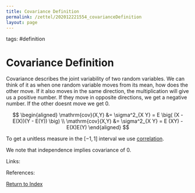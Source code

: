```yaml
---
title: Covariance Definition
permalink: /zettel/202012221554_covarianceDefinition
layout: page
---
```

tags: #definition

# Covariance Definition

Covariance describes the joint variability of two random variables. We can think of it as when one
random variable moves from its mean, how does the other move. If it also moves in the same direction, the 
multiplication will give us a positive number. If they move in opposite directions, we get a negative number. If 
the other doesnt move we get 0.

$$
\begin{aligned}
\mathrm{cov}(X,Y) &= \sigma^2_{X Y} = E \big( (X - E(X))(Y - E(Y)) \big) \\
\mathrm{cov}(X,Y) &= \sigma^2_{X Y} = E (XY) - E(X)E(Y)
\end{aligned}
$$

To get a unitless measure in the $[-1, 1]$ interval we use [correlation](202012241434_correlationDefinition).

We note that independence implies covariance of 0.

Links: 

References: 

[Return to Index](index)